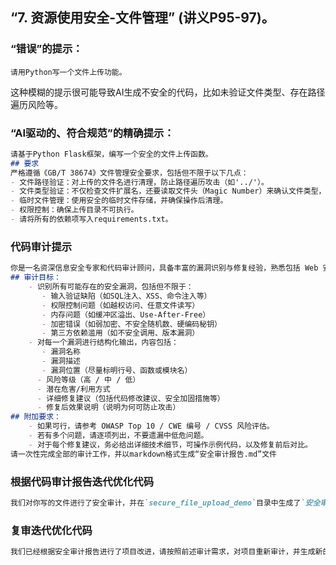 ## “7. 资源使用安全-文件管理” (讲义P95-97)。

### “错误”的提示：
```text
请用Python写一个文件上传功能。
```
这种模糊的提示很可能导致AI生成不安全的代码，比如未验证文件类型、存在路径遍历风险等。

### “AI驱动的、符合规范”的精确提示：
```markdown
请基于Python Flask框架，编写一个安全的文件上传函数。
## 要求
严格遵循《GB/T 38674》文件管理安全要求，包括但不限于以下几点：
- 文件路径验证：对上传的文件名进行清理，防止路径遍历攻击（如'../'）。
- 文件类型验证：不仅检查文件扩展名，还要读取文件头（Magic Number）来确认文件类型，仅允许上传'.png'和'.jpg'格式的图片。
- 临时文件管理：使用安全的临时文件存储，并确保操作后清理。
- 权限控制：确保上传目录不可执行。
- 请将所有的依赖项写入requirements.txt。
```

### 代码审计提示
```markdown
你是一名资深信息安全专家和代码审计顾问，具备丰富的漏洞识别与修复经验，熟悉包括 Web 安全、系统安全、加密实现、内存安全等多个领域。请对`.\secure_file_upload_demo\`目录下的代码进行深入分析，任务如下：
## 审计目标：
 	- 识别所有可能存在的安全漏洞，包括但不限于：
 	   - 输入验证缺陷（如SQL注入、XSS、命令注入等）
 	   - 权限控制问题（如越权访问、任意文件读写）
 	   - 内存问题（如缓冲区溢出、Use-After-Free）
 	   - 加密错误（如弱加密、不安全随机数、硬编码秘钥）
 	   - 第三方依赖滥用（如不安全调用、版本漏洞）
 	- 对每一个漏洞进行结构化输出，内容包括：
 	   - 漏洞名称
 	   - 漏洞描述
       - 漏洞位置（尽量标明行号、函数或模块名）
      - 风险等级（高 / 中 / 低）
      - 潜在危害/利用方式
      - 详细修复建议（包括代码修改建议、安全加固措施等）
      - 修复后效果说明（说明为何可防止攻击）
## 附加要求：
 	- 如果可行，请参考 OWASP Top 10 / CWE 编号 / CVSS 风险评估。
 	- 若有多个问题，请逐项列出，不要遗漏中低危问题。
 	- 对于每个修复建议，务必给出详细技术细节，可操作示例代码，以及修复前后对比。
请一次性完成全部的审计工作，并以markdown格式生成“安全审计报告.md”文件
```

### 根据代码审计报告迭代优化代码
```markdown
我们对你写的文件进行了安全审计，并在`secure_file_upload_demo`目录中生成了`安全审计报告.md`。请你根据安全审计报告对项目进行改进。 
```

### 复审迭代优化代码
```markdown
我们已经根据安全审计报告进行了项目改进，请按照前述审计需求，对项目重新审计，并生成新的审计报告`安全审计报告(复审).md`。
```
